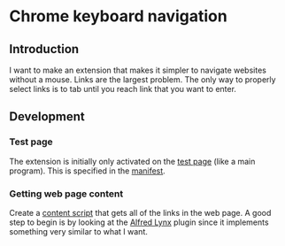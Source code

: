 # Chrome keyboard navigation

## Introduction
I want to make an extension that makes it simpler to navigate websites without a mouse. Links are the largest problem. The only way to properly select links is to tab until you reach link that you want to enter.

## Development

### Test page
The extension is initially only activated on the [test page](https://github.com/emanuelen5/Chrome-Keyboard-Navigation/blob/8df984772a63da6a0492bd3ccfdb04f6b63dd8fe/testpage.html) (like a main program). This is specified in the [manifest](https://github.com/emanuelen5/Chrome-Keyboard-Navigation/blob/8df984772a63da6a0492bd3ccfdb04f6b63dd8fe/manifest.json#L41).

### Getting web page content
Create a [content script](https://developer.chrome.com/extensions/content_scripts) that gets all of the links in the web page. A good step to begin is by looking at the [Alfred Lynx](https://chrome.google.com/webstore/detail/alfred-lynx/opmfnhbnmeaiamegjkackhcemcedemeb) plugin since it implements something very similar to what I want.
